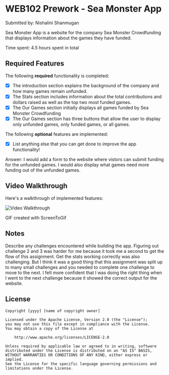 # WEB102 Prework - Sea Monster App

Submitted by: Nishalini Shanmugan

Sea Monster App is a website for the company Sea Monster Crowdfunding that displays information about the games they have funded.

Time spent: 4.5 hours spent in total

## Required Features

The following **required** functionality is completed:

* [x] The introduction section explains the background of the company and how many games remain unfunded.
* [x] The Stats section includes information about the total contributions and dollars raised as well as the top two most funded games.
* [x] The Our Games section initially displays all games funded by Sea Monster Crowdfunding
* [x] The Our Games section has three buttons that allow the user to display only unfunded games, only funded games, or all games.

The following **optional** features are implemented:

* [x] List anything else that you can get done to improve the app functionality!

Answer: 
I would add a form to the website where vistors can submit funding for the unfunded games. I would also display what games need more funding out of the unfunded games. 

## Video Walkthrough

Here's a walkthrough of implemented features:

<img src='https://i.imgur.com/VCRKpws.gif' title='Video Walkthrough' alt='Video Walkthrough' />

<!-- Replace this with whatever GIF tool you used! -->
GIF created with ScreenToGif 
<!-- Recommended tools:
[Kap](https://getkap.co/) for macOS
[ScreenToGif](https://www.screentogif.com/) for Windows
[peek](https://github.com/phw/peek) for Linux. -->

## Notes

Describe any challenges encountered while building the app.
Figuring out challenge 2 and 3 was harder for me because it took me a second to get the flow of this assignment. Get the stats working correctly was also challenging. But I think it was a good thing that this assignment was split up to many small challenges and you needed to complete one challenge to move to the next. I felt more confident that I was doing the right thing when I went to the next challenge because it showed the correct output for the website. 

## License

    Copyright [yyyy] [name of copyright owner]

    Licensed under the Apache License, Version 2.0 (the "License");
    you may not use this file except in compliance with the License.
    You may obtain a copy of the License at

        http://www.apache.org/licenses/LICENSE-2.0

    Unless required by applicable law or agreed to in writing, software
    distributed under the License is distributed on an "AS IS" BASIS,
    WITHOUT WARRANTIES OR CONDITIONS OF ANY KIND, either express or implied.
    See the License for the specific language governing permissions and
    limitations under the License.
